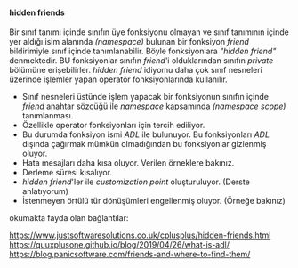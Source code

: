 #### hidden friends
Bir sınıf tanımı içinde sınıfın üye fonksiyonu olmayan ve sınıf tanımının içinde yer aldığı isim alanında _(namespace)_ bulunan bir fonksiyon _friend_ bildirimiyle sınıf içinde tanımlanabilir. Böyle fonksiyonlara _"hidden friend"_ denmektedir. BU fonksiyonlar sınıfın _friend_'i olduklarından sınıfın _private_ bölümüne erişebilirler. _hidden friend_ idiyomu daha çok sınıf nesneleri üzerinde işlemler yapan operatör fonksiyonlarında kullanılır.

+ Sınıf nesneleri üstünde işlem yapacak bir fonksiyonun sınıfın içinde _friend_ anahtar sözcüğü ile _namespace_ kapsamında _(namespace scope)_ tanımlanması.
+ Özellikle operator fonksiyonları için tercih ediliyor.
+ Bu durumda fonksiyon ismi _ADL_ ile bulunuyor. 
Bu fonksiyonları _ADL_ dışında çağırmak mümkün olmadığından bu fonksiyonlar gizlenmiş oluyor. 
+ Hata mesajları daha kısa oluyor. Verilen örneklere bakınız. 
+ Derleme süresi kısalıyor.
+ _hidden friend_'ler ile _customization point_ oluşturuluyor. (Derste anlatıyorum)
+ İstenmeyen örtülü tür dönüşümleri engellenmiş oluyor. (Örneğe bakınız)

okumakta fayda olan bağlantılar:

https://www.justsoftwaresolutions.co.uk/cplusplus/hidden-friends.html <br>
https://quuxplusone.github.io/blog/2019/04/26/what-is-adl/ <br>
https://blog.panicsoftware.com/friends-and-where-to-find-them/ <br>
